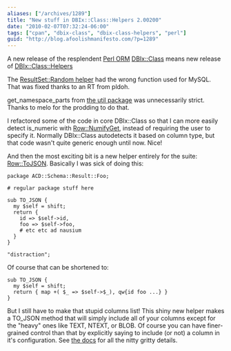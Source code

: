 ```yaml
---
aliases: ["/archives/1289"]
title: "New stuff in DBIx::Class::Helpers 2.00200"
date: "2010-02-07T07:32:24-06:00"
tags: ["cpan", "dbix-class", "dbix-class-helpers", "perl"]
guid: "http://blog.afoolishmanifesto.com/?p=1289"
---
```

A new release of the resplendent [Perl ORM](http://search.cpan.org/perldoc?DBIx::Class) [DBIx::Class](http://search.cpan.org/perldoc?DBIx::Class) means new release of [DBIx::Class::Helpers](http://search.cpan.org/perldoc?DBIx::Class::Helpers)

The [ResultSet::Random helper](http://search.cpan.org/~frew/DBIx-Class-Helpers-2.00200/lib/DBIx/Class/Helper/ResultSet/Random.pm) had the wrong function used for MySQL. That was fixed thanks to an RT from pldoh.

get\_namespace\_parts from [the util package](http://search.cpan.org/~frew/DBIx-Class-Helpers-2.00200/lib/DBIx/Class/Helpers/Util.pm) was unnecessarily strict. Thanks to melo for the prodding to do that.

I refactored some of the code in core DBIx::Class so that I can more easily detect is\_numeric with [Row::NumifyGet](http://search.cpan.org/~frew/DBIx-Class-Helpers-2.00200/lib/DBIx/Class/Helper/Row/NumifyGet.pm), instead of requiring the user to specify it. Normally DBIx::Class autodetects it based on column type, but that code wasn't quite generic enough until now. Nice!

And then the most exciting bit is a new helper entirely for the suite: [Row::ToJSON](http://search.cpan.org/~frew/DBIx-Class-Helpers-2.00200/lib/DBIx/Class/Helper/Row/ToJSON.pm). Basically I was sick of doing this:

    package ACD::Schema::Result::Foo;

    # regular package stuff here

    sub TO_JSON {
      my $self = shift;
      return {
        id => $self->id,
        foo => $self->foo,
        # etc etc ad nausium
      }
    }

    "distraction";

Of course that can be shortened to:

    sub TO_JSON {
      my $self = shift;
      return { map +( $_ => $self->$_), qw{id foo ...} }
    }

But I still have to make that stupid columns list! This shiny new helper makes a TO\_JSON method that will simply include all of your columns except for the "heavy" ones like TEXT, NTEXT, or BLOB. Of course you can have finer-grained control than that by explicitly saying to include (or not) a column in it's configuration. See [the docs](http://search.cpan.org/~frew/DBIx-Class-Helpers-2.00200/lib/DBIx/Class/Helper/Row/ToJSON.pm) for all the nitty gritty details.
